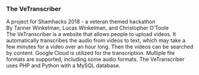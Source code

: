 <h3>The VeTranscriber</h3>


A project for Shamhacks 2018 - a veteran themed hackathon<br>
By Tanner Winkelman, Lucas Winkelman, and Christopher O'Toole<br>
The VeTranscriber is a website that allows people to upload videos.  It automatically transcribes the audio from videos to text, which may take a few minutes for a video over an hour long. Then the videos can be searched by content.  Google Cloud is utilized for the transcription.  Multiple file formats are supported,  including some audio formats.  The VeTranscriber uses PHP and Python with a MySQL database.

